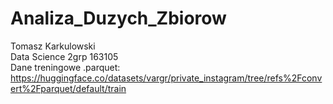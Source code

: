 # Analiza_Duzych_Zbiorow  
Tomasz Karkulowski  
Data Science 2grp 163105  
Dane treningowe .parquet:  
https://huggingface.co/datasets/vargr/private_instagram/tree/refs%2Fconvert%2Fparquet/default/train
